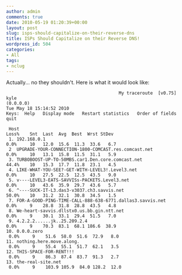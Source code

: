 ```yaml
---
author: admin
comments: true
date: 2010-05-19 01:20:39+00:00
layout: post
slug: isps-should-capitalize-on-their-reverse-dns
title: ISPs Should Capitalize on their Reverse DNS!
wordpress_id: 504
categories:
- All
tags:
- nclug
---
```


Actually... no they shouldn't. Here is what it would look like:

    
                                               My traceroute  [v0.75]
    kyle (0.0.0.0)                                                              Tue May 18 15:14:52 2010
    Keys:  Help   Display mode   Restart statistics   Order of fields   quit
    
     Host                                                           Loss%    Snt  Last  Avg  Best  Wrst StDev
     1. 192.168.0.1                                                 0.0%     10   12.0  15.6  11.3  33.6   6.7
     2  UPGRADE-YOUR-CONNECTION-1800-COMCAST.res.comcast.net        0.0%     10   13.1  15.8  11.5  31.1   5.9
     3. TURBOBOOST-UP-TO-50MBS.car1.Den.core.comcast.net            44.4%    10   15.3  17.7  11.8  23.1   4.5
     4. LIKE-WHAT-YOU-SEE?-GET-WITH-LEVEL3!.Level3.net              0.0%     10   27.5  22.5  12.5  43.5   9.0
     5. v----LEVEL3-EATS-SAVVISs-PACKETS.Level3.net                 0.0%     10   43.6  35.9  29.7  43.6   5.7
     6. ^----SUCK-IT-L3.das3-v3037.ch3.savvis.net                   50.0%    10   31.2  32.1  30.8  34.5   1.5
     7. FOR-A-GOOD-PING-TIME-CALL-888-638-6771.dallas3.savvis.net   0.0%     9    28.8  31.8  28.8  43.5   4.8
     8. We-heart-savvis.dllstx0.us.bb.gin.ntt.net                   0.0%     9    30.1  33.1  29.4  51.5   7.0
     9. 4.2.2.2......jk..25.209.2.4                                 0.0%     9    70.3  83.1  68.1 186.6  38.9
    10. 0.0.0.zero                                                  0.0%     9    51.6  58.0  51.6  72.9   8.0
    11. nothing.here.move.along.                                    0.0%     9    55.4  55.1  51.7  62.1   3.5
    12. THIS-SPACE-FOR-RENT!!!                                      0.0%     9    86.3  87.4  83.7  91.3   2.7
    13. the-real-site.net                                           0.0%     9    103.9 105.9  84.0 128.2  12.0
    
